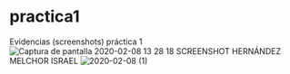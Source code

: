 # practica1
Evidencias (screenshots) práctica 1 
![Captura de pantalla 2020-02-08 13 28 18](https://user-images.githubusercontent.com/60725975/74090963-b830f000-4a77-11ea-9d6a-63ad132b6405.png)
SCREENSHOT HERNÁNDEZ MELCHOR ISRAEL
![2020-02-08 (1)](https://user-images.githubusercontent.com/60724032/74092413-fa166200-4a88-11ea-9994-e1113b007f2a.png)
